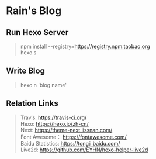 # Rain's Blog

## Run Hexo Server
> npm install --registry=https://registry.npm.taobao.org  
> hexo s

## Write Blog
> hexo n 'blog name'

## Relation Links
> Travis: https://travis-ci.org/  
> Hexo: https://hexo.io/zh-cn/  
> Next: https://theme-next.iissnan.com/  
> Font Awesome： https://fontawesome.com/  
> Baidu Statistics: https://tongji.baidu.com/  
> Live2d: https://github.com/EYHN/hexo-helper-live2d

